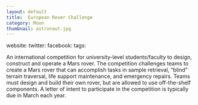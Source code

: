 ```yaml
---
layout: default
title:  European Rover Challenge
category: Moon
thumbnail: astronaut.jpg
---
```

website:
twitter:
facebook:
tags: 

An international competition for university-level students/faculty to design, construct and operate a Mars rover. The competition challenges teams to create a Mars rover that can accomplish tasks in sample retrieval, “blind” terrain traversal, life support maintenance, and emergency repairs. Teams must design and build their own rover, but are allowed to use off-the-shelf components. A letter of intent to participate in the competition is typically due in March each year.

 
